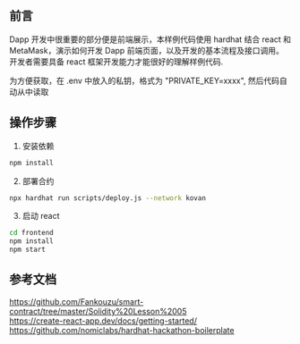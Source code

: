 ## 前言  
Dapp 开发中很重要的部分便是前端展示，本样例代码使用 hardhat 结合 react 和 MetaMask，演示如何开发 Dapp 前端页面，以及开发的基本流程及接口调用。 
开发者需要具备 react 框架开发能力才能很好的理解样例代码.  

为方便获取，在 .env 中放入的私钥，格式为 "PRIVATE_KEY=xxxx", 然后代码自动从中读取

## 操作步骤  
1) 安装依赖  
```sh
npm install
```

2) 部署合约  
```sh
npx hardhat run scripts/deploy.js --network kovan
```

3) 启动 react
```sh
cd frontend
npm install
npm start
```

## 参考文档  
https://github.com/Fankouzu/smart-contract/tree/master/Solidity%20Lesson%2005   
https://create-react-app.dev/docs/getting-started/     
https://github.com/nomiclabs/hardhat-hackathon-boilerplate    